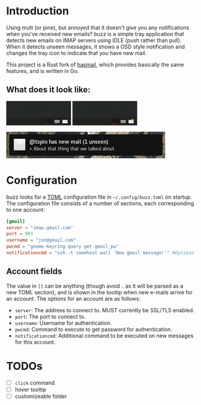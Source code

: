# Introduction

Using mutt (or pine), but annoyed that it doesn't give you any
notifications when you've received new emails? buzz is a simple tray
application that detects new emails on IMAP servers using IDLE (push
rather than pull). When it detects unseen messages, it shows a OSD style
notification and changes the tray icon to indicate that you have new
mail.

This project is a Rust fork of
[hasmail](https://github.com/jonhoo/hasmail), which provides basically
the same features, and is written in Go.

## What does it look like:

![no new e-mail](assets/no-email.png?raw=true)
![new e-mail](assets/new-email.png?raw=true)

![new e-mail notification](assets/notification.png?raw=true)

# Configuration

buzz looks for a
[TOML](https://github.com/toml-lang/toml#user-content-example)
configuration file in `~/.config/buzz.toml` on startup. The
configuration file consists of a number of sections, each corresponding
to one account:

```toml
[gmail]
server = "imap.gmail.com"
port = 993
username = "jon@gmail.com"
pwcmd = "gnome-keyring-query get gmail_pw"
notificationcmd = "ssh -t somehost wall 'New gmail message!'" #Optional
```

## Account fields

The value in `[]` can be anything (though avoid `.` as it will be parsed
as a new TOML section), and is shown in the tooltip when new e-mails
arrive for an account. The options for an account are as follows:

 - `server`: The address to connect to. MUST currently be SSL/TLS
   enabled.
 - `port`: The port to connect to.
 - `username`: Username for authentication.
 - `pwcmd`: Command to execute to get password for authentication.
 - `notificationcmd`: Additional command to be executed on new messages for this account.

# TODOs

 - [ ] `click` command
 - [ ] hover tooltip
 - [ ] customizeable folder
